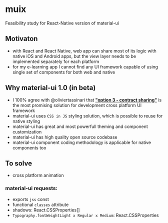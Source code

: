 # muix
Feasibility study for React-Native version of material-ui

## Motivaton
- with React and React Native, web app can share most of its logic with native iOS and Android apps, but the view layer needs to be implemented separately for each platform
- for my e-learning app I cannot find any UI framework capable of using single set of components for both web and native


## Why material-ui 1.0 (in beta)
- I 100% agree with @oliviertassinari that [**"option 3 - contract sharing"**](https://github.com/mui-org/material-ui/issues/593#issuecomment-286855345) is the most promising solution for development cross platform UI framework
- material-ui uses ```CSS in JS``` styling solution, which is possible to reuse for native styling
- material-ui has great and most powerfull theming and component customization
- material-ui has high quality open source codebase
- material-ui component coding methodology is applicable for native components too



## To solve
- cross platform animation

### material-ui requests:
- exports ```jss``` const
- functional ```classes``` attribute
- shadows: React.CSSProperties[]
- ```Typography.fontWeightLight x Regular x Medium```: React.CSSProperties
